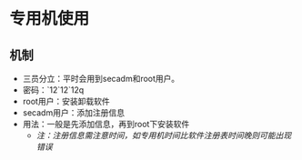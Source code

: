 # 专用机使用
## 机制
* 三员分立：平时会用到secadm和root用户。
* 密码：\`12\`12`12q
* root用户：安装卸载软件
* secadm用户：添加注册信息
* 用法：一般是先添加信息，再到root下安装软件
    * _注：注册信息需注意时间，如专用机时间比软件注册表时间晚则可能出现错误_